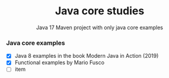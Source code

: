 <h1 align="center">Java core studies</h1>

<p align="center">Java 17 Maven project with only java core examples</p>

### Java core examples

- [x] Java 8 examples in the book Modern Java in Action (2019)
- [x] Functional examples by Mario Fusco
- [ ] item
